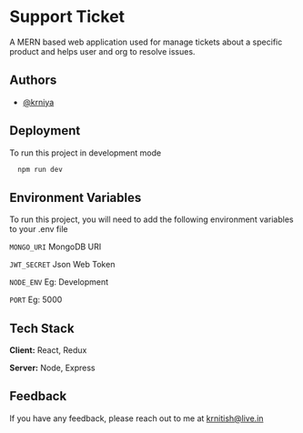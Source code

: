 # Support Ticket

A MERN based web application used for manage tickets about a specific product and helps user and org to resolve issues.

## Authors

-   [@krniya](https://www.github.com/krniya)

## Deployment

To run this project in development mode

```bash
  npm run dev
```

## Environment Variables

To run this project, you will need to add the following environment variables to your .env file

`MONGO_URI` MongoDB URI

`JWT_SECRET` Json Web Token

`NODE_ENV` Eg: Development

`PORT` Eg: 5000

## Tech Stack

**Client:** React, Redux

**Server:** Node, Express

## Feedback

If you have any feedback, please reach out to me at krnitish@live.in
